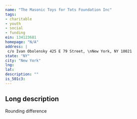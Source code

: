 ```yaml
---
name: "The Masonic Toys for Tots Foundation Inc"
tags:
- charitable
- youth
- social
- funding
ein: 134123681
homepage: "N/A"
address: |
 c/o Ivan Obolensky 425 E 79 Street, \nNew York, NY 10021
state: "NY"
city: "New York"
lng: 
lat: 
description: ""
is_501c3: 
---
```


## Long description

Rounding difference
